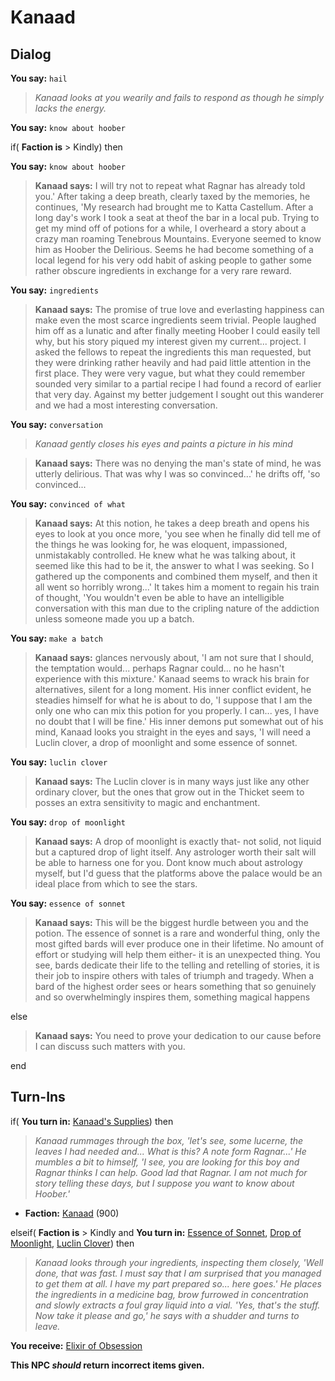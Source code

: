 # Kanaad
## Dialog

**You say:** `hail`



>*Kanaad looks at you wearily and fails to respond as though he simply lacks the energy.*

**You say:** `know about hoober`



if( **Faction is** > Kindly) then



**You say:** `know about hoober`





>**Kanaad says:** I will try not to repeat what Ragnar has already told you.' After taking a deep breath, clearly taxed by the memories, he continues, 'My research had brought me to Katta Castellum. After a long day's work I took a seat at theof the bar in a local pub. Trying to get my mind off of potions for a while, I overheard a story about a crazy man roaming Tenebrous Mountains. Everyone seemed to know him as Hoober the Delirious. Seems he had become something of a local legend for his very odd habit of asking people to gather some rather obscure ingredients in exchange for a very rare reward.



**You say:** `ingredients`





>**Kanaad says:** The promise of true love and everlasting happiness can make even the most scarce ingredients seem trivial. People laughed him off as a lunatic and after finally meeting Hoober I could easily tell why, but his story piqued my interest given my current... project. I asked the fellows to repeat the ingredients this man requested, but they were drinking rather heavily and had paid little attention in the first place. They were very vague, but what they could remember sounded very similar to a partial recipe I had found a record of earlier that very day. Against my better judgement I sought out this wanderer and we had a most interesting conversation.



**You say:** `conversation`





>*Kanaad gently closes his eyes and paints a picture in his mind*




>**Kanaad says:** There was no denying the man's state of mind, he was utterly delirious. That was why I was so convinced...' he drifts off, 'so convinced...



**You say:** `convinced of what`





>**Kanaad says:** At this notion, he takes a deep breath and opens his eyes to look at you once more, 'you see when he finally did tell me of the things he was looking for, he was eloquent, impassioned, unmistakably controlled. He knew what he was talking about, it seemed like this had to be it, the answer to what I was seeking. So I gathered up the components and combined them myself, and then it all went so horribly wrong...' It takes him a moment to regain his train of thought, 'You wouldn't even be able to have an intelligible conversation with this man due to the cripling nature of the addiction unless someone made you up a batch.



**You say:** `make a batch`





>**Kanaad says:** glances nervously about, 'I am not sure that I should, the temptation would... perhaps Ragnar could... no he hasn't experience with this mixture.' Kanaad seems to wrack his brain for alternatives, silent for a long moment. His inner conflict evident, he steadies himself for what he is about to do, 'I suppose that I am the only one who can mix this potion for you properly. I can... yes, I have no doubt that I will be fine.' His inner demons put somewhat out of his mind, Kanaad looks you straight in the eyes and says, 'I will need a Luclin clover, a drop of moonlight and some essence of sonnet.



**You say:** `luclin clover`





>**Kanaad says:** The Luclin clover is in many ways just like any other ordinary clover, but the ones that grow out in the Thicket seem to posses an extra sensitivity to magic and enchantment.



**You say:** `drop of moonlight`





>**Kanaad says:** A drop of moonlight is exactly that- not solid, not liquid but a captured drop of light itself. Any astrologer worth their salt will be able to harness one for you. Dont know much about astrology myself, but I'd guess that the platforms above the palace would be an ideal place from which to see the stars.



**You say:** `essence of sonnet`





>**Kanaad says:** This will be the biggest hurdle between you and the potion. The essence of sonnet is a rare and wonderful thing, only the most gifted bards will ever produce one in their lifetime. No amount of effort or studying will help them either- it is an unexpected thing. You see, bards dedicate their life to the telling and retelling of stories, it is their job to inspire others with tales of triumph and tragedy. When a bard of the highest order sees or hears something that so genuinely and so overwhelmingly inspires them, something magical happens




else



>**Kanaad says:** You need to prove your dedication to our cause before I can discuss such matters with you.

end

## Turn-Ins



if( **You turn in:** [Kanaad's Supplies](/item/5990)) then


>*Kanaad rummages through the box, 'let's see, some lucerne, the leaves I had needed and... What is this? A note form Ragnar...' He mumbles a bit to himself, 'I see, you are looking for this boy and Ragnar thinks I can help. Good lad that Ragnar. I am not much for story telling these days, but I suppose you want to know about Hoober.'*


* __Faction:__ [Kanaad](/faction/1560) (900)

elseif( **Faction is** > Kindly and  **You turn in:** [Essence of Sonnet](/item/5991), [Drop of Moonlight](/item/5992), [Luclin Clover](/item/5993)) then


>*Kanaad looks through your ingredients, inspecting them closely, 'Well done, that was fast. I must say that I am surprised that you managed to get them at all. I have my part prepared so... here goes.' He places the ingredients in a medicine bag, brow furrowed in concentration and slowly extracts a foul gray liquid into a vial. 'Yes, that's the stuff. Now take it please and go,' he says with a shudder and turns to leave.*


 **You receive:**  [Elixir of Obsession](/item/5994) 

**This NPC *should* return incorrect items given.**
